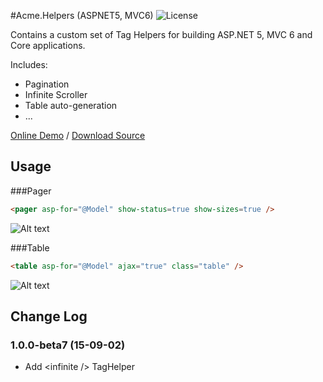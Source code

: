 #Acme.Helpers (ASPNET5, MVC6)
![License](https://img.shields.io/badge/license-MIT-blue.svg?style=flat-square)

Contains a custom set of Tag Helpers for building ASP.NET 5, MVC 6 and Core applications.

Includes:

* Pagination
* Infinite Scroller
* Table auto-generation
* ...

[Online Demo](http://acme-helpers.azurewebsites.net) / [Download Source](http://github.com/simonray/acme.helpers/zipball/master/)

## Usage

###Pager
```html
<pager asp-for="@Model" show-status=true show-sizes=true />
```
![Alt text](http://s2.postimg.org/4u0fnrxsp/screenshot.png "pager")

###Table

```html
<table asp-for="@Model" ajax="true" class="table" />
```
![Alt text](http://s21.postimg.org/nvy2125fr/ah_table_ss.png "screenshot")

## Change Log

### 1.0.0-beta7 (15-09-02)
* Add &lt;infinite /&gt; TagHelper
